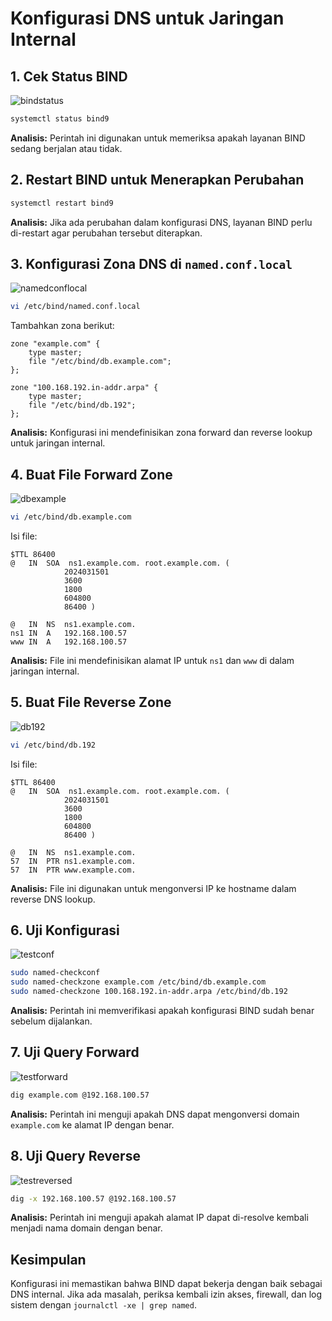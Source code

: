 # Konfigurasi DNS untuk Jaringan Internal

## 1. Cek Status BIND

![bindstatus](/Tugas_DNS/img/bindstatus.png)

```sh
systemctl status bind9
```
**Analisis:**
Perintah ini digunakan untuk memeriksa apakah layanan BIND sedang berjalan atau tidak.

## 2. Restart BIND untuk Menerapkan Perubahan
```sh
systemctl restart bind9
```
**Analisis:**
Jika ada perubahan dalam konfigurasi DNS, layanan BIND perlu di-restart agar perubahan tersebut diterapkan.

## 3. Konfigurasi Zona DNS di `named.conf.local`

![namedconflocal](/Tugas_DNS/img/namedconflocal.png)

```sh
vi /etc/bind/named.conf.local
```
Tambahkan zona berikut:
```
zone "example.com" {
    type master;
    file "/etc/bind/db.example.com";
};

zone "100.168.192.in-addr.arpa" {
    type master;
    file "/etc/bind/db.192";
};
```
**Analisis:**
Konfigurasi ini mendefinisikan zona forward dan reverse lookup untuk jaringan internal.

## 4. Buat File Forward Zone

![dbexample](/Tugas_DNS/img/dbexample.png)

```sh
vi /etc/bind/db.example.com
```
Isi file:
```
$TTL 86400
@   IN  SOA  ns1.example.com. root.example.com. (
            2024031501
            3600
            1800
            604800
            86400 )

@   IN  NS  ns1.example.com.
ns1 IN  A   192.168.100.57
www IN  A   192.168.100.57
```
**Analisis:**
File ini mendefinisikan alamat IP untuk `ns1` dan `www` di dalam jaringan internal.

## 5. Buat File Reverse Zone

![db192](/Tugas_DNS/img/db192.png)

```sh
vi /etc/bind/db.192
```
Isi file:
```
$TTL 86400
@   IN  SOA  ns1.example.com. root.example.com. (
            2024031501
            3600
            1800
            604800
            86400 )

@   IN  NS  ns1.example.com.
57  IN  PTR ns1.example.com.
57  IN  PTR www.example.com.
```
**Analisis:**
File ini digunakan untuk mengonversi IP ke hostname dalam reverse DNS lookup.

## 6. Uji Konfigurasi

![testconf](/Tugas_DNS/img/testconf.png)

```sh
sudo named-checkconf
sudo named-checkzone example.com /etc/bind/db.example.com
sudo named-checkzone 100.168.192.in-addr.arpa /etc/bind/db.192
```
**Analisis:**
Perintah ini memverifikasi apakah konfigurasi BIND sudah benar sebelum dijalankan.

## 7. Uji Query Forward

![testforward](/Tugas_DNS/img/testforward.png)

```sh
dig example.com @192.168.100.57
```
**Analisis:**
Perintah ini menguji apakah DNS dapat mengonversi domain `example.com` ke alamat IP dengan benar.

## 8. Uji Query Reverse

![testreversed](/Tugas_DNS/img/testreversed.png)

```sh
dig -x 192.168.100.57 @192.168.100.57
```
**Analisis:**
Perintah ini menguji apakah alamat IP dapat di-resolve kembali menjadi nama domain dengan benar.

## Kesimpulan
Konfigurasi ini memastikan bahwa BIND dapat bekerja dengan baik sebagai DNS internal. Jika ada masalah, periksa kembali izin akses, firewall, dan log sistem dengan `journalctl -xe | grep named`.
